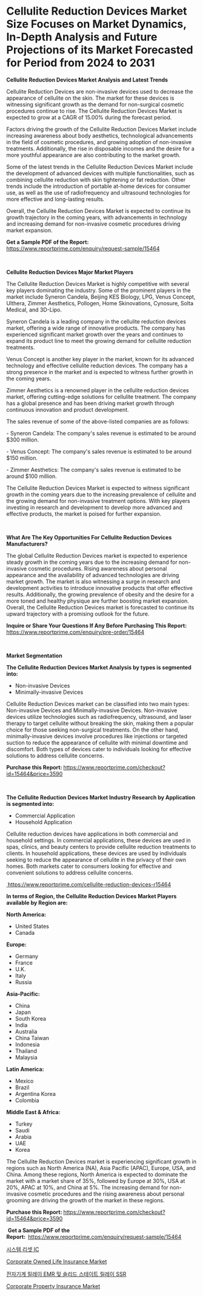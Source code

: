 <p><h1>Cellulite Reduction Devices Market Size Focuses on Market Dynamics, In-Depth Analysis and Future Projections of its Market Forecasted for Period from 2024 to 2031</h1></p><p><strong>Cellulite Reduction Devices Market Analysis and Latest Trends</strong></p>
<p><p>Cellulite Reduction Devices are non-invasive devices used to decrease the appearance of cellulite on the skin. The market for these devices is witnessing significant growth as the demand for non-surgical cosmetic procedures continue to rise. The Cellulite Reduction Devices Market is expected to grow at a CAGR of 15.00% during the forecast period. </p><p>Factors driving the growth of the Cellulite Reduction Devices Market include increasing awareness about body aesthetics, technological advancements in the field of cosmetic procedures, and growing adoption of non-invasive treatments. Additionally, the rise in disposable incomes and the desire for a more youthful appearance are also contributing to the market growth.</p><p>Some of the latest trends in the Cellulite Reduction Devices Market include the development of advanced devices with multiple functionalities, such as combining cellulite reduction with skin tightening or fat reduction. Other trends include the introduction of portable at-home devices for consumer use, as well as the use of radiofrequency and ultrasound technologies for more effective and long-lasting results.</p><p>Overall, the Cellulite Reduction Devices Market is expected to continue its growth trajectory in the coming years, with advancements in technology and increasing demand for non-invasive cosmetic procedures driving market expansion.</p></p>
<p><strong>Get a Sample PDF of the Report:&nbsp;</strong> <a href="https://www.reportprime.com/enquiry/request-sample/15464">https://www.reportprime.com/enquiry/request-sample/15464</a></p>
<p>&nbsp;</p>
<p><strong>Cellulite Reduction Devices Major Market Players</strong></p>
<p><p>The Cellulite Reduction Devices Market is highly competitive with several key players dominating the industry. Some of the prominent players in the market include Syneron Candela, Beijing KES Biology, LPG, Venus Concept, Ulthera, Zimmer Aesthetics, Pollogen, Home Skinovations, Cynosure, Solta Medical, and 3D-Lipo. </p><p>Syneron Candela is a leading company in the cellulite reduction devices market, offering a wide range of innovative products. The company has experienced significant market growth over the years and continues to expand its product line to meet the growing demand for cellulite reduction treatments. </p><p>Venus Concept is another key player in the market, known for its advanced technology and effective cellulite reduction devices. The company has a strong presence in the market and is expected to witness further growth in the coming years.</p><p>Zimmer Aesthetics is a renowned player in the cellulite reduction devices market, offering cutting-edge solutions for cellulite treatment. The company has a global presence and has been driving market growth through continuous innovation and product development.</p><p>The sales revenue of some of the above-listed companies are as follows:</p><p>- Syneron Candela: The company's sales revenue is estimated to be around $300 million.</p><p>- Venus Concept: The company's sales revenue is estimated to be around $150 million.</p><p>- Zimmer Aesthetics: The company's sales revenue is estimated to be around $100 million.</p><p>The Cellulite Reduction Devices Market is expected to witness significant growth in the coming years due to the increasing prevalence of cellulite and the growing demand for non-invasive treatment options. With key players investing in research and development to develop more advanced and effective products, the market is poised for further expansion.</p></p>
<p>&nbsp;</p>
<p><strong>What Are The Key Opportunities For Cellulite Reduction Devices Manufacturers?</strong></p>
<p><p>The global Cellulite Reduction Devices market is expected to experience steady growth in the coming years due to the increasing demand for non-invasive cosmetic procedures. Rising awareness about personal appearance and the availability of advanced technologies are driving market growth. The market is also witnessing a surge in research and development activities to introduce innovative products that offer effective results. Additionally, the growing prevalence of obesity and the desire for a more toned and healthy physique are further boosting market expansion. Overall, the Cellulite Reduction Devices market is forecasted to continue its upward trajectory with a promising outlook for the future.</p></p>
<p><strong>Inquire or Share Your Questions If Any Before Purchasing This Report:</strong> <a href="https://www.reportprime.com/enquiry/pre-order/15464">https://www.reportprime.com/enquiry/pre-order/15464</a></p>
<p>&nbsp;</p>
<p><strong>Market Segmentation</strong></p>
<p><strong>The Cellulite Reduction Devices Market Analysis by types is segmented into:</strong></p>
<p><ul><li>Non-invasive Devices</li><li>Minimally-invasive Devices</li></ul></p>
<p><p>Cellulite Reduction Devices market can be classified into two main types: Non-invasive Devices and Minimally-invasive Devices. Non-invasive devices utilize technologies such as radiofrequency, ultrasound, and laser therapy to target cellulite without breaking the skin, making them a popular choice for those seeking non-surgical treatments. On the other hand, minimally-invasive devices involve procedures like injections or targeted suction to reduce the appearance of cellulite with minimal downtime and discomfort. Both types of devices cater to individuals looking for effective solutions to address cellulite concerns.</p></p>
<p><strong>Purchase this Report:&nbsp;</strong><a href="https://www.reportprime.com/checkout?id=15464&price=3590">https://www.reportprime.com/checkout?id=15464&price=3590</a></p>
<p>&nbsp;</p>
<p><strong>The Cellulite Reduction Devices Market Industry Research by Application is segmented into:</strong></p>
<p><ul><li>Commercial Application</li><li>Household Application</li></ul></p>
<p><p>Cellulite reduction devices have applications in both commercial and household settings. In commercial applications, these devices are used in spas, clinics, and beauty centers to provide cellulite reduction treatments to clients. In household applications, these devices are used by individuals seeking to reduce the appearance of cellulite in the privacy of their own homes. Both markets cater to consumers looking for effective and convenient solutions to address cellulite concerns.</p></p>
<p><a href="https://www.reportprime.com/cellulite-reduction-devices-r15464">&nbsp;https://www.reportprime.com/cellulite-reduction-devices-r15464</a></p>
<p><strong>In terms of Region, the Cellulite Reduction Devices Market Players available by Region are:</strong></p>
<p>
    <p> <strong> North America: </strong>
        <ul>
            <li>United States</li>
            <li>Canada</li>
        </ul>
        </p> 
    <p> <strong> Europe: </strong>
        <ul>
            <li>Germany</li>
            <li>France</li>
            <li>U.K.</li>
            <li>Italy</li>
            <li>Russia</li>
        </ul>
        </p> 
    <p> <strong> Asia-Pacific: </strong>
        <ul>
            <li>China</li>
            <li>Japan</li>
            <li>South Korea</li>
            <li>India</li>
            <li>Australia</li>
            <li>China Taiwan</li>
            <li>Indonesia</li>
            <li>Thailand</li>
            <li>Malaysia</li>
        </ul>
        </p> 
    <p> <strong> Latin America: </strong>
        <ul>
            <li>Mexico</li>
            <li>Brazil</li>
            <li>Argentina Korea</li>
            <li>Colombia</li>
        </ul>
        </p> 
    <p> <strong> Middle East & Africa: </strong>
        <ul>
            <li>Turkey</li>
            <li>Saudi</li>
            <li>Arabia</li>
            <li>UAE</li>
            <li>Korea</li>
        </ul>
    </p>
    </p>
<p><p>The Cellulite Reduction Devices market is experiencing significant growth in regions such as North America (NA), Asia Pacific (APAC), Europe, USA, and China. Among these regions, North America is expected to dominate the market with a market share of 35%, followed by Europe at 30%, USA at 20%, APAC at 10%, and China at 5%. The increasing demand for non-invasive cosmetic procedures and the rising awareness about personal grooming are driving the growth of the market in these regions.</p></p>
<p><strong>Purchase this Report: </strong><a href="https://www.reportprime.com/checkout?id=15464&price=3590">https://www.reportprime.com/checkout?id=15464&price=3590</a></p>
<p>&nbsp;<strong>Get a Sample PDF of the Report:&nbsp;&nbsp;</strong><a href="https://www.reportprime.com/enquiry/request-sample/15464">https://www.reportprime.com/enquiry/request-sample/15464</a></p>
<p><strong></strong></p>
<p><p><a href="https://github.com/airdroplover110/Market-Research-Report-List-1/blob/main/2617972123060.md">시스템 리셋 IC</a></p><p><a href="https://github.com/kmtkihkn89/Market-Research-Report-List-1/blob/main/corporate-owned-life-insurance-market.md">Corporate Owned Life Insurance Market</a></p><p><a href="https://github.com/AnthonyWratten/Market-Research-Report-List-1/blob/main/7640621123061.md">전자기계 릴레이 EMR 및 솔리드 스테이트 릴레이 SSR</a></p><p><a href="https://github.com/flwellarose/Market-Research-Report-List-1/blob/main/corporate-property-insurance-market.md">Corporate Property Insurance Market</a></p></p>